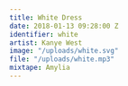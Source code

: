 ```yaml
---
title: White Dress
date: 2018-01-13 09:28:00 Z
identifier: white
artist: Kanye West
image: "/uploads/white.svg"
file: "/uploads/white.mp3"
mixtape: Amylia
---
```


